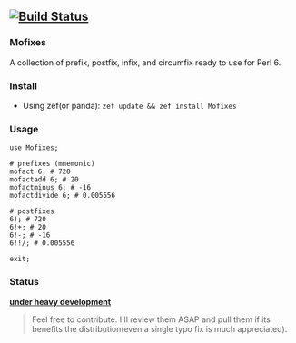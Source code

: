 [![Build Status](https://travis-ci.org/faraco/Mofixes.svg?branch=master)](https://travis-ci.org/faraco/Mofixes)
---
### Mofixes
A collection of prefix, postfix, infix, and circumfix ready to use for Perl 6.


### Install
* Using zef(or panda):	`zef update && zef install Mofixes`

### Usage
```perl6
use Mofixes;

# prefixes (mnemonic)
mofact 6; # 720
mofactadd 6; # 20
mofactminus 6; # -16
mofactdivide 6; # 0.005556

# postfixes
6!; # 720
6!+; # 20
6!-; # -16
6!!/; # 0.005556

exit;
```

### Status
**[under heavy development]()**

> Feel free to contribute. I'll review them ASAP and pull them if its benefits the distribution(even a single typo fix is much appreciated).
